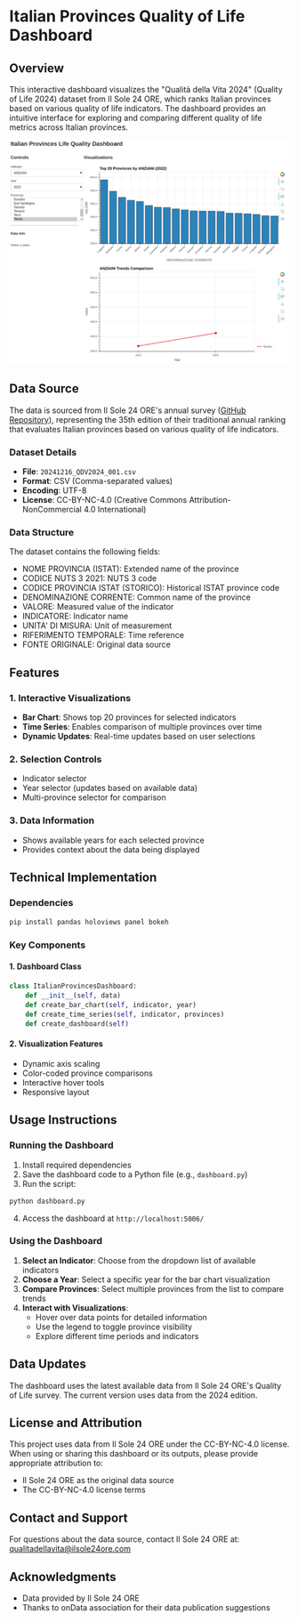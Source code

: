 # Italian Provinces Quality of Life Dashboard

## Overview
This interactive dashboard visualizes the "Qualità della Vita 2024" (Quality of Life 2024) dataset from Il Sole 24 ORE, which ranks Italian provinces based on various quality of life indicators. The dashboard provides an intuitive interface for exploring and comparing different quality of life metrics across Italian provinces.

![Dashboard](dashboard.png)

## Data Source
The data is sourced from Il Sole 24 ORE's annual survey ([GitHub Repository](https://github.com/IlSole24ORE)), representing the 35th edition of their traditional annual ranking that evaluates Italian provinces based on various quality of life indicators.

### Dataset Details
- **File**: `20241216_QDV2024_001.csv`
- **Format**: CSV (Comma-separated values)
- **Encoding**: UTF-8
- **License**: CC-BY-NC-4.0 (Creative Commons Attribution-NonCommercial 4.0 International)

### Data Structure
The dataset contains the following fields:
- NOME PROVINCIA (ISTAT): Extended name of the province
- CODICE NUTS 3 2021: NUTS 3 code
- CODICE PROVINCIA ISTAT (STORICO): Historical ISTAT province code
- DENOMINAZIONE CORRENTE: Common name of the province
- VALORE: Measured value of the indicator
- INDICATORE: Indicator name
- UNITA' DI MISURA: Unit of measurement
- RIFERIMENTO TEMPORALE: Time reference
- FONTE ORIGINALE: Original data source

## Features

### 1. Interactive Visualizations
- **Bar Chart**: Shows top 20 provinces for selected indicators
- **Time Series**: Enables comparison of multiple provinces over time
- **Dynamic Updates**: Real-time updates based on user selections

### 2. Selection Controls
- Indicator selector
- Year selector (updates based on available data)
- Multi-province selector for comparison

### 3. Data Information
- Shows available years for each selected province
- Provides context about the data being displayed

## Technical Implementation

### Dependencies
```python
pip install pandas holoviews panel bokeh
```

### Key Components

#### 1. Dashboard Class
```python
class ItalianProvincesDashboard:
    def __init__(self, data)
    def create_bar_chart(self, indicator, year)
    def create_time_series(self, indicator, provinces)
    def create_dashboard(self)
```

#### 2. Visualization Features
- Dynamic axis scaling
- Color-coded province comparisons
- Interactive hover tools
- Responsive layout

## Usage Instructions

### Running the Dashboard
1. Install required dependencies
2. Save the dashboard code to a Python file (e.g., `dashboard.py`)
3. Run the script:
```python
python dashboard.py
```
4. Access the dashboard at `http://localhost:5006/`

### Using the Dashboard
1. **Select an Indicator**: Choose from the dropdown list of available indicators
2. **Choose a Year**: Select a specific year for the bar chart visualization
3. **Compare Provinces**: Select multiple provinces from the list to compare trends
4. **Interact with Visualizations**:
   - Hover over data points for detailed information
   - Use the legend to toggle province visibility
   - Explore different time periods and indicators

## Data Updates
The dashboard uses the latest available data from Il Sole 24 ORE's Quality of Life survey. The current version uses data from the 2024 edition.

## License and Attribution
This project uses data from Il Sole 24 ORE under the CC-BY-NC-4.0 license. When using or sharing this dashboard or its outputs, please provide appropriate attribution to:
- Il Sole 24 ORE as the original data source
- The CC-BY-NC-4.0 license terms

## Contact and Support
For questions about the data source, contact Il Sole 24 ORE at:
qualitadellavita@ilsole24ore.com

## Acknowledgments
- Data provided by Il Sole 24 ORE
- Thanks to onData association for their data publication suggestions
